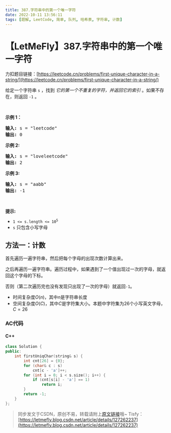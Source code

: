 ```yaml
---
title: 387.字符串中的第一个唯一字符
date: 2022-10-11 13:56:11
tags: [题解, LeetCode, 简单, 队列, 哈希表, 字符串, 计数]
---
```


# 【LetMeFly】387.字符串中的第一个唯一字符

力扣题目链接：[https://leetcode.cn/problems/first-unique-character-in-a-string/](https://leetcode.cn/problems/first-unique-character-in-a-string/)

<p>给定一个字符串&nbsp;<code>s</code>&nbsp;，找到 <em>它的第一个不重复的字符，并返回它的索引</em> 。如果不存在，则返回 <code>-1</code>&nbsp;。</p>

<p>&nbsp;</p>

<p><strong>示例 1：</strong></p>

<pre>
<strong>输入:</strong> s = "leetcode"
<strong>输出:</strong> 0
</pre>

<p><strong>示例 2:</strong></p>

<pre>
<strong>输入:</strong> s = "loveleetcode"
<strong>输出:</strong> 2
</pre>

<p><strong>示例 3:</strong></p>

<pre>
<strong>输入:</strong> s = "aabb"
<strong>输出:</strong> -1
</pre>

<p>&nbsp;</p>

<p><strong>提示:</strong></p>

<ul>
	<li><code>1 &lt;= s.length &lt;= 10<sup>5</sup></code></li>
	<li><code>s</code>&nbsp;只包含小写字母</li>
</ul>


    
## 方法一：计数

首先遍历一遍字符串，然后把每个字母的出现次数计算出来。

之后再遍历一遍字符串。遍历过程中，如果遇到了一个值出现过一次的字母，就返回这个字母的下标。

否则（第二次遍历完也没有发现只出现了一次的字母）就返回```-1```。

+ 时间复杂度$O(n)$，其中$n$是字符串长度
+ 空间复杂度$O(C)$，其中$C$是字符集大小。本题中字符集为26个小写英文字母，$C=26$

### AC代码

#### C++

```cpp
class Solution {
public:
    int firstUniqChar(string& s) {
        int cnt[26] = {0};
        for (char& c : s)
            cnt[c - 'a']++;
        for (int i = 0; i < s.size(); i++) {
            if (cnt[s[i] - 'a'] == 1)
                return i;
        }
        return -1;
    }
};
```

> 同步发文于CSDN，原创不易，转载请附上[原文链接](https://blog.letmefly.xyz/2022/10/11/LeetCode%200387.%E5%AD%97%E7%AC%A6%E4%B8%B2%E4%B8%AD%E7%9A%84%E7%AC%AC%E4%B8%80%E4%B8%AA%E5%94%AF%E4%B8%80%E5%AD%97%E7%AC%A6/)哦~
> Tisfy：[https://letmefly.blog.csdn.net/article/details/127262237](https://letmefly.blog.csdn.net/article/details/127262237)
